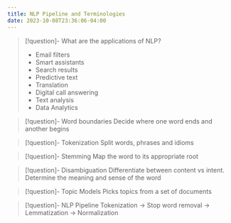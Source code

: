 ```yaml
---
title: NLP Pipeline and Terminologies
date: 2023-10-08T23:36:06-04:00
---
```

> [!question]-  What are the applications of NLP?
> - Email filters
> - Smart assistants
> - Search results
> - Predictive text
> - Translation
> - Digital call answering
> - Text analysis
> - Data Analytics

> [!question]-  Word boundaries
> Decide where one word ends and another begins

> [!question]-  Tokenization
> Split words, phrases and idioms

> [!question]-  Stemming
> Map the word to its appropriate root

> [!question]-  Disambiguation
> Differentiate between content vs intent. Determine the meaning and sense of the word

> [!question]-  Topic Models
> Picks topics from a set of documents

> [!question]- NLP Pipeline
> Tokenization -> Stop word removal -> Lemmatization -> Normalization
